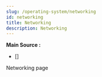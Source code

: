 ```yaml
---
slug: /operating-system/networking
id: networking
title: Networking
description: Networking
---
```


**Main Source :**

- [] 

Networking page
